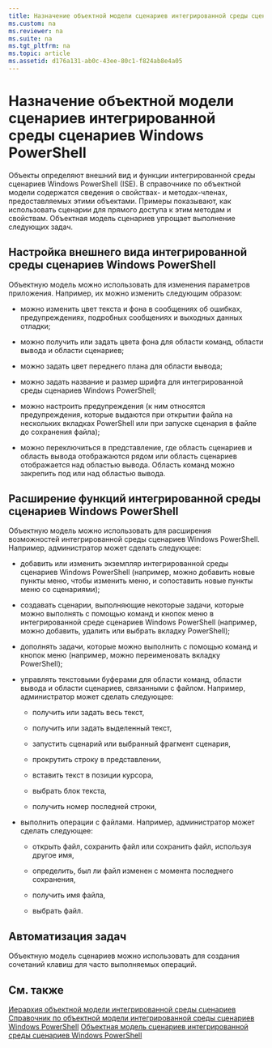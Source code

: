 ```yaml
---
title: Назначение объектной модели сценариев интегрированной среды сценариев Windows PowerShell
ms.custom: na
ms.reviewer: na
ms.suite: na
ms.tgt_pltfrm: na
ms.topic: article
ms.assetid: d176a131-ab0c-43ee-80c1-f824ab8e4a05
---
```

# Назначение объектной модели сценариев интегрированной среды сценариев Windows PowerShell
  Объекты определяют внешний вид и функции интегрированной среды сценариев Windows PowerShell (ISE). В справочнике по объектной модели содержатся сведения о свойствах- и методах-членах, предоставляемых этими объектами. Примеры показывают, как использовать сценарии для прямого доступа к этим методам и свойствам. Объектная модель сценариев упрощает выполнение следующих задач.

## Настройка внешнего вида интегрированной среды сценариев Windows PowerShell
 Объектную модель можно использовать для изменения параметров приложения. Например, их можно изменить следующим образом:

-   можно изменить цвет текста и фона в сообщениях об ошибках, предупреждениях, подробных сообщениях и выходных данных отладки;

-   можно получить или задать цвета фона для области команд, области вывода и области сценариев;

-   можно задать цвет переднего плана для области вывода;

-   можно задать название и размер шрифта для интегрированной среды сценариев Windows PowerShell;

-   можно настроить предупреждения (к ним относятся предупреждения, которые выдаются при открытии файла на нескольких вкладках PowerShell или при запуске сценария в файле до сохранения файла);

-   можно переключиться в представление, где область сценариев и область вывода отображаются рядом или область сценариев отображается над областью вывода. Область команд можно закрепить под или над областью вывода.

## Расширение функций интегрированной среды сценариев Windows PowerShell
 Объектную модель можно использовать для расширения возможностей интегрированной среды сценариев Windows PowerShell. Например, администратор может сделать следующее:

-   добавить или изменить экземпляр интегрированной среды сценариев Windows PowerShell (например, можно добавить новые пункты меню, чтобы изменить меню, и сопоставить новые пункты меню со сценариями);

-   создавать сценарии, выполняющие некоторые задачи, которые можно выполнять с помощью команд и кнопок меню в интегрированной среде сценариев Windows PowerShell (например, можно добавить, удалить или выбрать вкладку PowerShell);

-   дополнять задачи, которые можно выполнить с помощью команд и кнопок меню (например, можно переименовать вкладку PowerShell);

-   управлять текстовыми буферами для области команд, области вывода и области сценариев, связанными с файлом. Например, администратор может сделать следующее:

    -   получить или задать весь текст,

    -   получить или задать выделенный текст,

    -   запустить сценарий или выбранный фрагмент сценария,

    -   прокрутить строку в представлении,

    -   вставить текст в позиции курсора,

    -   выбрать блок текста,

    -   получить номер последней строки,

-   выполнить операции с файлами. Например, администратор может сделать следующее:

    -   открыть файл, сохранить файл или сохранить файл, используя другое имя,

    -   определить, был ли файл изменен с момента последнего сохранения,

    -   получить имя файла,

    -   выбрать файл.

## Автоматизация задач
 Объектную модель сценариев можно использовать для создания сочетаний клавиш для часто выполняемых операций.

## См. также
 [Иерархия объектной модели интегрированной среды сценариев](The-ISE-Object-Model-Hierarchy.md) 
 [Справочник по объектной модели интегрированной среды сценариев Windows PowerShell](Windows-PowerShell-ISE-Object-Model-Reference.md) 
 [Объектная модель сценариев интегрированной среды сценариев Windows PowerShell](The-Windows-PowerShell-ISE-Scripting-Object-Model.md)

  


<!--HONumber=May16_HO2-->


